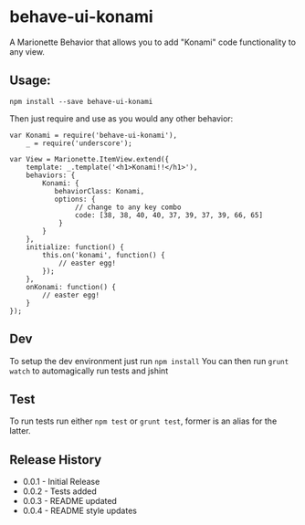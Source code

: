 # behave-ui-konami
A Marionette Behavior that allows you to add "Konami" code functionality to any view.

## Usage:

```
npm install --save behave-ui-konami
```

Then just require and use as you would any other behavior:

```
var Konami = require('behave-ui-konami'),
    _ = require('underscore');

var View = Marionette.ItemView.extend({
    template: _.template('<h1>Konami!!</h1>'),
    behaviors: {
        Konami: {
           behaviorClass: Konami,
           options: {
                // change to any key combo
                code: [38, 38, 40, 40, 37, 39, 37, 39, 66, 65]
            }
        }
    },
    initialize: function() {
        this.on('konami', function() {
            // easter egg!
        });
    },
    onKonami: function() {
        // easter egg!
    }
});
```

## Dev

To setup the dev environment just run `npm install`
You can then run `grunt watch` to automagically run tests and jshint

## Test

To run tests run either `npm test` or `grunt test`, former is an alias for the latter.

## Release History

- 0.0.1 - Initial Release
- 0.0.2 - Tests added
- 0.0.3 - README updated
- 0.0.4 - README style updates